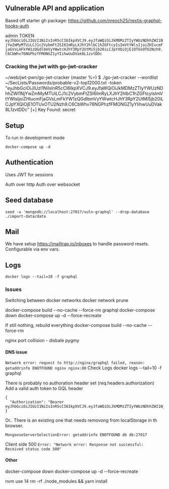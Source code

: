 ## Vulnerable API and application
Based off starter gh package:
https://github.com/nreoch25/nextjs-graphql-hooks-auth

admin TOKEN
`eyJhbGciOiJIUzI1NiIsInR5cCI6IkpXVCJ9.eyJfaWQiOiJkMDMzZTIyYWUzNDhhZWI1NjYwZmMyMTUiLCJ1c2VybmFtZSI6ImRyLXJhY2hlbC1hZGFtcyIsImVtYWlsIjoiZHIucmFjaGVsLmFkYW1zQGdlbmVyYWwtcHJhY3RpY2UtMi5jb20iLCJpYXQiOjE1OTUxOTU2Nzh9.C6CbWhv76NGPhzfFMONGZ1yYIihwUuDVak8L1zvtDDc`

### Cracking the jwt with go-jwt-cracker
~/web/jwt-pwn/go-jwt-cracker (master %=) $ ./go-jwt-cracker --wordlist ~/SecLists/Passwords/probable-v2-top12000.txt -token "eyJhbGciOiJIUzI1NiIsInR5cCI6IkpXVCJ9.eyJfaWQiOiJkMDMzZTIyYWUzNDhhZWI1NjYwZmMyMTUiLCJ1c2VybmFtZSI6ImRyLXJhY2hlbC1hZGFtcyIsImVtYWlsIjoiZHIucmFjaGVsLmFkYW1zQGdlbmVyYWwtcHJhY3RpY2UtMi5jb20iLCJpYXQiOjE1OTUxOTU2Nzh9.C6CbWhv76NGPhzfFMONGZ1yYIihwUuDVak8L1zvtDDc"
[+] Key Found: secret

## Setup
To run in development mode

  `docker-compose up -d`

## Authentication

Uses JWT for sessions

Auth over http
Auth over websocket


## Seed database

  `seed -u 'mongodb://localhost:27017/vuln-graphql' --drop-database ./import-data/data`

## Mail

We have setup https://mailtrap.io/inboxes to handle password resets. Configurable via env vars.


## Logs

  `docker logs --tail=10 -f graphql`


### Issues

Switching between docker networks
  docker network prune

  docker-compose build --no-cache --force-rm graphql
  docker-compose down
  docker-compose up -d --force-recreate

If still nothing, rebuild everything
  docker-compose build --no-cache --force-rm


nginx port collision - disbale pygmy

#### DNS issue
`Network error: request to http://nginx/graphql failed, reason: getaddrinfo ENOTFOUND nginx nginx:80`
Check Logs
  docker logs --tail=10 -f graphql

  There is probably no authoration header set (req.headers.authorization)
  Add a valid auth token to GQL header

  ```
  {
    "Authorization": "Bearer eyJhbGciOiJIUzI1NiIsInR5cCI6IkpXVCJ9.eyJfaWQiOiJkMDMzZTIyYWUzNDhhZWI1NjYwZmMyMTUiLCJ1c2VybmFtZSI6ImRyLXJhY2hlbC1hZGFtcyIsImVtYWlsIjoiZHIucmFjaGVsLmFkYW1zQGdlbmVyYWwtcHJhY3RpY2UtMi5jb20iLCJpYXQiOjE1OTUxOTU2Nzh9.C6CbWhv76NGPhzfFMONGZ1yYIihwUuDVak8L1zvtDDc"
  }
  ```

  Or..
  There is an existing one that needs removong from localStorage in th browser.

`MongooseServerSelectionError: getaddrinfo ENOTFOUND db db:27017`


Client side 500
`Error: "Network error: Response not successful: Received status code 500"`


#### Other
  docker-compose down
  docker-compose up -d --force-recreate

  nvm use 14
  rm -rf ./node_modules && yarn install
